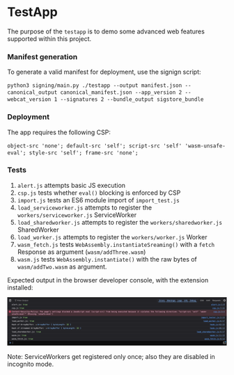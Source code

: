 # TestApp
The purpose of the `testapp` is to demo some advanced web features supported within this project.

### Manifest generation
To generate a valid manifest for deployment, use the signign script:

```
python3 signing/main.py ./testapp --output manifest.json --canonical_output canonical_manifest.json --app_version 2 --webcat_version 1 --signatures 2 --bundle_output sigstore_bundle 
```

### Deployment
The app requires the following CSP:

```
object-src 'none'; default-src 'self'; script-src 'self' 'wasm-unsafe-eval'; style-src 'self'; frame-src 'none';
```

### Tests
1. `alert.js` attempts basic JS execution
2. `csp.js` tests whether `eval()` blocking is enforced by CSP
3. `import.js` tests an ES6 module import of `import_test.js`
4. `load_serviceworker.js` attempts to register the `workers/serviceworker.js` ServiceWorker
5. `load_sharedworker.js` attempts to register the `workers/sharedworker.js` SharedWorker
6. `load_worker.js` attempts to register the `workers/worker.js` Worker
7. `wasm_fetch.js` tests `WebAssembly.instantiateSreaming()` with a `fetch` Response as argument (`wasm/addThree.wasm`)
8. `wasm.js` tests `WebAssembly.instantiate()` with the raw bytes of `wasm/addTwo.wasm` as argument.

Expected output in the browser developer console, with the extension installed:


![Console log output of the testapp](console_log.png)

Note: ServiceWorkers get registered only once; also they are disabled in incognito mode.
